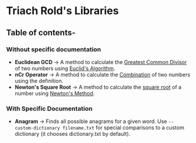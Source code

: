 # Triach Rold's Libraries

## Table of contents- 

### Without specific documentation 

- **Euclidean GCD** -> A method to calculate the [Greatest Common Divisor](https://en.wikipedia.org/wiki/Greatest_common_divisor) of two numbers using [Euclid's Algorithm](https://en.wikipedia.org/wiki/Euclidean_algorithm).
- **nCr Operator** -> A method to calculate the [Combination](https://en.wikipedia.org/wiki/Combination) of two numbers using the definition.
- **Newton's Square Root** -> A method to calculate the [square root](https://en.wikipedia.org/wiki/Square_root) of a number using [Newton's Method](https://en.wikipedia.org/wiki/Newton%27s_method).

### With Specific Documentation

- **Anagram** -> Finds all possible anagrams for a given word. Use `--custom-dictionary filename.txt` for special comparisons to a custom dictionary (it chooses dictionary.txt by default).
